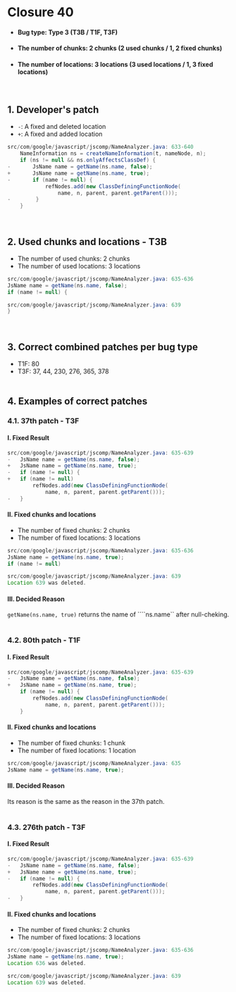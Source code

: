 # Closure 40
* <h4>Bug type: Type 3 (T3B / T1F, T3F)</h4>
* <h4>The number of chunks: 2 chunks (2 used chunks / 1, 2 fixed chunks)</h4>
* <h4>The number of locations: 3 locations (3 used locations / 1, 3 fixed locations)</h4>
<br>

## 1. Developer's patch
* `-`: A fixed and deleted location
* `+`: A fixed and added location
```java
src/com/google/javascript/jscomp/NameAnalyzer.java: 633-640
    NameInformation ns = createNameInformation(t, nameNode, n);
    if (ns != null && ns.onlyAffectsClassDef) {
-       JsName name = getName(ns.name, false);
+       JsName name = getName(ns.name, true);
-       if (name != null) {
            refNodes.add(new ClassDefiningFunctionNode(
                name, n, parent, parent.getParent()));
-        }
    }
```
<br>

## 2. Used chunks and locations - T3B
* The number of used chunks: 2 chunks
* The number of used locations: 3 locations
```java
src/com/google/javascript/jscomp/NameAnalyzer.java: 635-636
JsName name = getName(ns.name, false);
if (name != null) {
```

```java
src/com/google/javascript/jscomp/NameAnalyzer.java: 639
}
```
<br>

## 3. Correct combined patches per bug type
* T1F: 80
* T3F: 37, 44, 230, 276, 365, 378
<br><br>

## 4. Examples of correct patches
### 4.1. 37th patch - T3F
#### I. Fixed Result
```java
src/com/google/javascript/jscomp/NameAnalyzer.java: 635-639
-   JsName name = getName(ns.name, false);
+   JsName name = getName(ns.name, true);
-   if (name != null) {
+   if (name != null)
        refNodes.add(new ClassDefiningFunctionNode(
            name, n, parent, parent.getParent()));
-   }
```

#### II. Fixed chunks and locations
* The number of fixed chunks: 2 chunks
* The number of fixed locations: 3 locations
```java
src/com/google/javascript/jscomp/NameAnalyzer.java: 635-636
JsName name = getName(ns.name, true);
if (name != null)
```

```java
src/com/google/javascript/jscomp/NameAnalyzer.java: 639
Location 639 was deleted.
```

#### III. Decided Reason
```getName(ns.name, true)``` returns the name of ````ns.name`` after null-cheking.
<br><br>

### 4.2. 80th patch - T1F
#### I. Fixed Result
```java
src/com/google/javascript/jscomp/NameAnalyzer.java: 635-639
-   JsName name = getName(ns.name, false);
+   JsName name = getName(ns.name, true);
    if (name != null) {
        refNodes.add(new ClassDefiningFunctionNode(
            name, n, parent, parent.getParent()));
    }
```

#### II. Fixed chunks and locations
* The number of fixed chunks: 1 chunk
* The number of fixed locations: 1 location
```java
src/com/google/javascript/jscomp/NameAnalyzer.java: 635
JsName name = getName(ns.name, true);
```

#### III. Decided Reason
Its reason is the same as the reason in the 37th patch.
<br><br>

### 4.3. 276th patch - T3F
#### I. Fixed Result
```java
src/com/google/javascript/jscomp/NameAnalyzer.java: 635-639
-   JsName name = getName(ns.name, false);
+   JsName name = getName(ns.name, true);
-   if (name != null) {
        refNodes.add(new ClassDefiningFunctionNode(
            name, n, parent, parent.getParent()));
-   }
```

#### II. Fixed chunks and locations
* The number of fixed chunks: 2 chunks
* The number of fixed locations: 3 locations
```java
src/com/google/javascript/jscomp/NameAnalyzer.java: 635-636
JsName name = getName(ns.name, true);
Location 636 was deleted.
```

```java
src/com/google/javascript/jscomp/NameAnalyzer.java: 639
Location 639 was deleted.
```
<br><br>